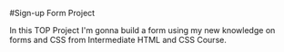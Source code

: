 #Sign-up Form Project

In this TOP Project I'm gonna build a form using my new knowledge on forms and CSS from Intermediate HTML and CSS Course.